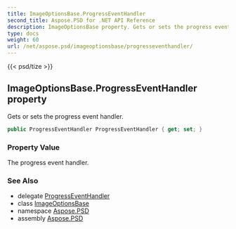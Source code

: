 ```yaml
---
title: ImageOptionsBase.ProgressEventHandler
second_title: Aspose.PSD for .NET API Reference
description: ImageOptionsBase property. Gets or sets the progress event handler
type: docs
weight: 60
url: /net/aspose.psd/imageoptionsbase/progresseventhandler/
---
```

{{< psd/tize >}}
## ImageOptionsBase.ProgressEventHandler property

Gets or sets the progress event handler.

```csharp
public ProgressEventHandler ProgressEventHandler { get; set; }
```

### Property Value

The progress event handler.

### See Also

* delegate [ProgressEventHandler](../../progresseventhandler/)
* class [ImageOptionsBase](../)
* namespace [Aspose.PSD](../../../aspose.psd/)
* assembly [Aspose.PSD](../../../)


